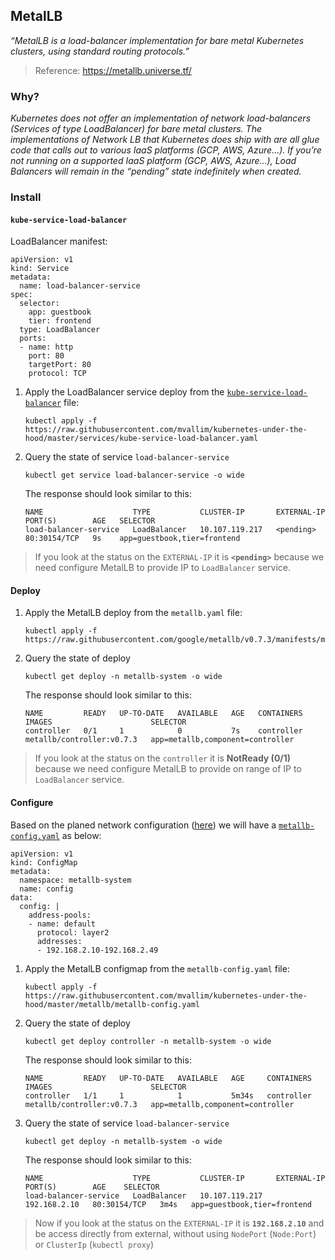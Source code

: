 ## MetalLB
*“MetalLB is a load-balancer implementation for bare metal Kubernetes clusters, using standard routing protocols.”*
> Reference: https://metallb.universe.tf/

### Why?
*Kubernetes does not offer an implementation of network load-balancers (Services of type LoadBalancer) for bare metal clusters. The implementations of Network LB that Kubernetes does ship with are all glue code that calls out to various IaaS platforms (GCP, AWS, Azure…). If you’re not running on a supported IaaS platform (GCP, AWS, Azure…), Load Balancers will remain in the “pending” state indefinitely when created.*

### Install

#### `kube-service-load-balancer`

LoadBalancer manifest:

```
apiVersion: v1
kind: Service
metadata:  
  name: load-balancer-service
spec:
  selector:    
    app: guestbook
    tier: frontend
  type: LoadBalancer
  ports:  
  - name: http
    port: 80
    targetPort: 80
    protocol: TCP
```

1. Apply the LoadBalancer service deploy from the [`kube-service-load-balancer`](../services/kube-service-load-balancer.yaml) file:
   ```
   kubectl apply -f https://raw.githubusercontent.com/mvallim/kubernetes-under-the-hood/master/services/kube-service-load-balancer.yaml
   ```

2. Query the state of service `load-balancer-service`
   ```
   kubectl get service load-balancer-service -o wide
   ```

   The response should look similar to this:
   ```
   NAME                    TYPE           CLUSTER-IP       EXTERNAL-IP   PORT(S)        AGE   SELECTOR
   load-balancer-service   LoadBalancer   10.107.119.217   <pending>     80:30154/TCP   9s    app=guestbook,tier=frontend
   ```
> If you look at the status on the `EXTERNAL-IP` it is **`<pending>`** because we need configure MetalLB to provide IP to `LoadBalancer` service.

#### Deploy

1. Apply the MetalLB deploy from the `metallb.yaml` file:
   ```
   kubectl apply -f https://raw.githubusercontent.com/google/metallb/v0.7.3/manifests/metallb.yaml
   ```

2. Query the state of deploy
   ```
   kubectl get deploy -n metallb-system -o wide
   ```

   The response should look similar to this:
   ```
   NAME         READY   UP-TO-DATE   AVAILABLE   AGE   CONTAINERS   IMAGES                      SELECTOR
   controller   0/1     1            0           7s    controller   metallb/controller:v0.7.3   app=metallb,component=controller
   ```

> If you look at the status on the `controller` it is **NotReady (0/1)** because we need configure MetalLB to provide on range of IP to `LoadBalancer` service.

#### Configure

Based on the planed network configuration ([here](documentation/network-segmentation.md#loadbalancer)) we will have a [`metallb-config.yaml`](../metallb/metallb-config.yaml) as below:

```
apiVersion: v1
kind: ConfigMap
metadata:
  namespace: metallb-system
  name: config
data:
  config: |
    address-pools:
    - name: default
      protocol: layer2
      addresses:
      - 192.168.2.10-192.168.2.49
```

1. Apply the MetalLB configmap from the `metallb-config.yaml` file:
   ```
   kubectl apply -f https://raw.githubusercontent.com/mvallim/kubernetes-under-the-hood/master/metallb/metallb-config.yaml
   ```

2. Query the state of deploy
   ```
   kubectl get deploy controller -n metallb-system -o wide
   ```

   The response should look similar to this:
   ```
   NAME         READY   UP-TO-DATE   AVAILABLE   AGE     CONTAINERS   IMAGES                      SELECTOR
   controller   1/1     1            1           5m34s   controller   metallb/controller:v0.7.3   app=metallb,component=controller
   ```

3. Query the state of service `load-balancer-service`
   ```
   kubectl get deploy -n metallb-system -o wide
   ```

   The response should look similar to this:
   ```
   NAME                    TYPE           CLUSTER-IP       EXTERNAL-IP    PORT(S)        AGE    SELECTOR
   load-balancer-service   LoadBalancer   10.107.119.217   192.168.2.10   80:30154/TCP   3m4s   app=guestbook,tier=frontend
   ```

> Now if you look at the status on the `EXTERNAL-IP` it is **`192.168.2.10`** and be access directly from external, without using `NodePort` (`Node:Port`) or `ClusterIp` (`kubectl proxy`)

